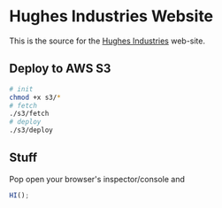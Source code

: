 # Hughes Industries Website

This is the source for the [Hughes Industries](http://hughesindustries.uk/) web-site.

## Deploy to AWS S3

```sh
# init
chmod +x s3/*
# fetch
./s3/fetch
# deploy
./s3/deploy
```

## Stuff

Pop open your browser's inspector/console and

```js
HI();
```
